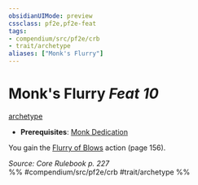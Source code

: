 ```yaml
---
obsidianUIMode: preview
cssclass: pf2e,pf2e-feat
tags:
- compendium/src/pf2e/crb
- trait/archetype
aliases: ["Monk's Flurry"]
---
```

# Monk's Flurry  *Feat 10*  
[archetype](/rules/traits/archetype.md)  

- **Prerequisites**: [Monk Dedication](/compendium/feats/monk-dedication.md)

You gain the [Flurry of Blows](/rules/actions/flurry-of-blows.md) action (page 156).

*Source: Core Rulebook p. 227*  
%% #compendium/src/pf2e/crb #trait/archetype %%